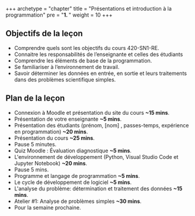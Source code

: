 +++
archetype = "chapter"
title = "Présentations et introduction à la programmation"
pre = "<b>1. </b>"
weight = 10
+++

## Objectifs de la leçon

* Comprendre quels sont les objectifs du cours 420-SN1-RE.
* Connaitre les responsabilités de l’enseignante et celles des étudiants
* Comprendre les éléments de base de la programmation.
* Se familiariser à l’environnement de travail.
* Savoir déterminer les données en entrée, en sortie et leurs traitements dans des problèmes scientifique simples.

## Plan de la leçon

* Connexion à Moodle et présentation du site du cours **~15 mins**.
* Présentation de votre enseignante **~5 mins**.
* Présentation des étudiants (prénom, [nom] , passes-temps, expérience en programmation) **~20 mins**.
* Présentation du cours **~25 mins**.
* Pause 5 minutes.
* Quiz Moodle : Évaluation diagnostique **~5 mins**.
* L'environnement de développement (Python, Visual Studio Code et Jupyter Notebook) **~20 mins**.
* Pause 5 mins.
* Programme et langage de programmation **~5 mins**.
* Le cycle de développement de logiciel **~5 mins**.
* L'analyse du problème: détermination et traitement des données **~15 mins**.
* Atelier #1: Analyse de problèmes simples **~30 mins**.
* Pour la semaine prochaine.

